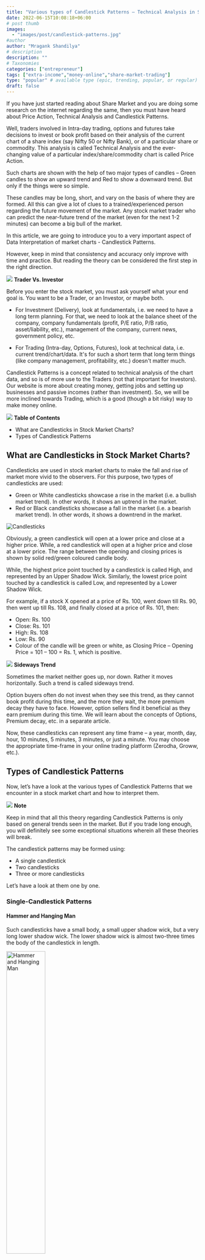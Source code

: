 ```yaml
---
title: "Various types of Candlestick Patterns – Technical Analysis in Stock Market Trading"
date: 2022-06-15T10:08:18+06:00
# post thumb
images:
  - "images/post/candlestick-patterns.jpg"
#author
author: "Mragank Shandilya"
# description
description: ""
# Taxonomies
categories: ["entrepreneur"]
tags: ["extra-income","money-online","share-market-trading"]
type: "popular" # available type (epic, trending, popular, or regular)
draft: false
---
```


If you have just started reading about Share Market and you are doing some research on the internet regarding the same, then you must have heard about Price Action, Technical Analysis and Candlestick Patterns. 

Well, traders involved in Intra-day trading, options and futures take decisions to invest or book profit based on their analysis of the current chart of a share index (say Nifty 50 or Nifty Bank), or of a particular share or commodity. This analysis is called Technical Analysis and the ever-changing value of a particular index/share/commodity chart is called Price Action. 

Such charts are shown with the help of two major types of candles – Green candles to show an upward trend and Red to show a downward trend. But only if the things were so simple. 

These candles may be long, short, and vary on the basis of where they are formed. All this can give a lot of clues to a trained/experienced person regarding the future movement of the market. Any stock market trader who can predict the near-future trend of the market (even for the next 1-2 minutes) can become a big bull of the market. 

In this article, we are going to introduce you to a very important aspect of Data Interpretation of market charts - Candlestick Patterns. 

However, keep in mind that consistency and accuracy only improve with time and practice. But reading the theory can be considered the first step in the right direction. 

<div class="toc-mak">
  <img src="../../../images/pencil.png">
  <b>Trader Vs. Investor</b><br>

Before you enter the stock market, you must ask yourself what your end goal is. You want to be a Trader, or an Investor, or maybe both. 

* For Investment (Delivery), look at fundamentals, i.e. we need to have a long term planning. For that, we need to look at the balance sheet of the company, company fundamentals (profit, P/E ratio, P/B ratio, asset/liability, etc.), management of the company, current news, government policy, etc.

* For Trading (Intra-day, Options, Futures), look at technical data, i.e. current trend/chart/data. It's for such a short term that long term things (like company management, profitability, etc.) doesn't matter much.

Candlestick Patterns is a concept related to technical analysis of the chart data, and so is of more use to the Traders (not that important for Investors). Our website is more about creating money, getting jobs and setting up businesses and passive incomes (rather than investment). So, we will be more inclined towards Trading, which is a good (though a bit risky) way to make money online. 
</div>

<div class="toc-mak">
<img src="../../images/pencil.png">
<b>Table of Contents</b>
<ul>
<li>What are Candlesticks in Stock Market Charts?</li>
<li>Types of Candlestick Patterns</li>
</ul>
</div>

## What are Candlesticks in Stock Market Charts?

Candlesticks are used in stock market charts to make the fall and rise of market more vivid to the observers. For this purpose, two types of candlesticks are used:

* Green or White candlesticks showcase a rise in the market (i.e. a bullish market trend). In other words, it shows an uptrend in the market. 
* Red or Black candlesticks showcase a fall in the market (i.e. a bearish market trend). In other words, it shows a downtrend in the market.

<img src="../../images/post/candlestick-pattern-0.svg" alt="Candlesticks"> <br>

Obviously, a green candlestick will open at a lower price and close at a higher price. While, a red candlestick will open at a higher price and close at a lower price. The range between the opening and closing prices is shown by solid red/green coloured candle body. 

While, the highest price point touched by a candlestick is called High, and represented by an Upper Shadow Wick. Similarly, the lowest price point touched by a candlestick is called Low, and represented by a Lower Shadow Wick.

For example, if a stock X opened at a price of Rs. 100, went down till Rs. 90, then went up till Rs. 108, and finally closed at a price of Rs. 101, then:
* Open: Rs. 100
* Close: Rs. 101
* High: Rs. 108
* Low: Rs. 90
* Colour of the candle will be green or white, as Closing Price – Opening Price = 101 – 100 = Rs. 1, which is positive. 

<div class="toc-mak">
  <img src="../../../images/pencil.png">
  <b>Sideways Trend</b><br>

Sometimes the market neither goes up, nor down. Rather it moves horizontally. Such a trend is called sideways trend. 

Option buyers often do not invest when they see this trend, as they cannot book profit during this time, and the more they wait, the more premium decay they have to face. However, option sellers find it beneficial as they earn premium during this time. We will learn about the concepts of Options, Premium decay, etc. in a separate article. 
</div>

Now, these candlesticks can represent any time frame – a year, month, day, hour, 10 minutes, 5 minutes, 3 minutes, or just a minute. You may choose the appropriate time-frame in your online trading platform (Zerodha, Groww, etc.). 


## Types of Candlestick Patterns

Now, let’s have a look at the various types of Candlestick Patterns that we encounter in a stock market chart and how to interpret them. 

<div class="toc-mak">
  <img src="../../../images/pencil.png">
  <b>Note</b><br>

Keep in mind that all this theory regarding Candlestick Patterns is only based on general trends seen in the market. But if you trade long enough, you will definitely see some exceptional situations wherein all these theories will break.
</div>

The candlestick patterns may be formed using:
* A single candlestick
* Two candlesticks
* Three or more candlesticks

Let’s have a look at them one by one.

### Single-Candlestick Patterns

#### Hammer and Hanging Man

Such candlesticks have a small body, a small upper shadow wick, but a very long lower shadow wick. The lower shadow wick is almost two-three times the body of the candlestick in length. 

<img src="../../images/post/candlestick-pattern-1.png" alt="Hammer and Hanging Man" style="width:45%;height:45%;"> <br>

Both of them look the same, the only difference being:
* Hammer – it’s formed at the lower part of the chart, i.e. when there in an ongoing bearish market.
* Hanging Man – it’s formed at the upper part of the chart, i.e. when there in an ongoing bullish market. 

Keep in mind that both of them can be red or green. 

Such candlestick patterns indicate that the market trend is about to reverse. 
* When we see a Hammer pattern, it means that the market is about to get bullish (i.e. an upward trend is about to come). However, to be doubly sure wait for the next candle too. If the next candle closes above the high of the hammer candle, then it’s a strong sign that there’s going to be an uptrend. You can start trading here. Place your Stop Loss (SL) just below the lower wick (low) of the hammer. 
* When we see a Hanging Man pattern, it means that the market is about to get bearish (i.e. a downward trend is about to come). However, to be doubly sure wait for the next candle too. If the next candle closes below the low of the hanging man candle, then it’s a strong sign that there’s going to be a downtrend. You can start trading here. Place your Stop Loss (SL) just above the upper wick (high) of the hanging man.

<!-- Have a look at the following chart:
PIC -->

<div class="danger-mak">
  <img src="../../../images/warning.png">
  <b>Warning</b><br>

Hammer and Hanging Man patterns have no significance when they are formed during sideways movement of the market. 
</div>

#### Inverted Hammer and Shooting Star 

Such candlesticks have a small body, a small lower shadow wick, but a very long upper shadow wick. The upper shadow wick is almost two-three times the body of the candlestick in length. 

<img src="../../images/post/candlestick-pattern-2.png" alt="Inverted Hammer and Shooting Star" style="width:45%;height:45%;"> <br>

Both of them look the same, the only difference being:
* Inverted Hammer – it’s formed at the lower part of the chart, i.e. when there in an ongoing bearish market.
* Shooting Star – it’s formed at the upper part of the chart, i.e. when there in an ongoing bullish market. 

Keep in mind that both of them can be red or green. 

Such candlestick patterns indicate that the market trend is about to reverse. 
* When we see an Inverted Hammer pattern, it means that the market is about to get bullish (i.e. an upward trend is about to come). However, to be doubly sure wait for the next candle too. If the next candle closes above the high of the inverted hammer candle, then it’s a strong sign that there’s going to be an uptrend. You can start trading here. Place your Stop Loss (SL) just below the lower wick (low) of the inverted hammer.
* When we see a Shooting Star pattern, it means that the market is about to get bearish (i.e. a downward trend is about to come). However, to be doubly sure wait for the next candle too. If the next candle closes below the low of the shooting star candle, then it’s a strong sign that there’s going to be a downtrend. You can start trading here. Place your Stop Loss (SL) just above the upper wick (high) of the shooting star.

<!-- Have a look at the following chart:
PIC -->

<div class="danger-mak">
  <img src="../../../images/warning.png">
  <b>Warning</b><br>

Inverted Hammer and Shooting Star patterns have no significance when they are formed during sideways movement of the market. 
</div>

#### Dragonfly Doji and Gravestone Doji

If a candlestick closes at the same point where it started, then such a candlestick is called Doji (or Standard Doji). It’s generally black in colour and it signifies that the sellers and buyers in the market are almost putting in the same effort, i.e. as many shares are being bought as they are being sold. 

<img src="../../images/post/candlestick-pattern-3.png" alt="Dragonfly Doji and Gravestone Doji" style="width:81%;height:81%;"> <br>

Now, let’s understand Dragonfly Doji and Gravestone Doji.

Both Dragonfly Doji and Gravestone Doji candlesticks have a very small body (much smaller than other types of candlesticks, such as hammer, spinning top, etc.). Keep in mind that both of them can be red or green. 

* Dragonfly Doji has a very long lower shadow wick. A green Dragonfly Doji signifies that the price of the stock went very low from the point it opened (i.e. sellers sold a lot of shares), but it recovered and closed at a higher point (i.e. buyers won the final battle). Say, a stock opened at Rs. 100, wend down till Rs. 66, and then closed at Rs. 102. 

* Gravestone Doji has a very long upper shadow wick. A red Gravestone Doji signifies that the price of the stock went very high from the point it opened (i.e. buyers bought a lot of shares), but it collapsed and closed at a lower point (i.e. sellers won the final battle). Say, a stock opened at Rs. 100, wend up till Rs. 134, and then closed at Rs. 98. 

Such candlestick patterns indicate that the market trend is about to reverse.
* When we see a Dragonfly Doji pattern being formed at the lower part of the chart, i.e. when there in an ongoing bearish market, it means that the market is about to get bullish (i.e. an upward trend is about to come). However, to be doubly sure wait for the next candle too. If the next candle closes above the high of the Dragonfly Doji candle, then it’s a strong sign that there’s going to be an uptrend. You can start trading here. Place your Stop Loss (SL) just below the lower wick (low) of the Dragonfly Doji.  
* When we see a Gravestone Doji pattern being formed at the upper part of the chart, i.e. when there in an ongoing bullish market, it means that the market is about to get bearish (i.e. a downward trend is about to come). However, to be doubly sure wait for the next candle too. If the next candle closes below the low of the Gravestone Doji candle, then it’s a strong sign that there’s going to be a downtrend. You can start trading here. Place your Stop Loss (SL) just above the upper wick (high) of the Gravestone Doji.

<!-- Have a look at the following chart:
PIC -->

#### Spinning Top

These candlesticks have a small body, and a pretty long upper and lower shadow wick. The shadow wicks are almost two-three (or more) times the body of the candlestick in length.

Keep in mind that it can be red or green.

Such candlestick patterns indicate that the market trend is about to reverse.
* When we see a Spinning Top pattern being formed at the lower part of the chart, i.e. when there in an ongoing bearish market, it means that the market is about to get bullish (i.e. an upward trend is about to come). We call it Bullish Spinning Top. However, to be doubly sure wait for the next candle too. If the next candle closes above the high of the Spinning Top candle, then it’s a strong sign that there’s going to be an uptrend. You can start trading here. Place your Stop Loss (SL) just below the lower wick (low) of the Spinning Top. 

<img src="../../images/post/candlestick-pattern-4.png" alt="Spinning Top" style="width:99%;height:99%;"> <br>

* When we see a Spinning Top pattern being formed at the upper part of the chart, i.e. when there in an ongoing bullish market, it means that the market is about to get bearish (i.e. a downward trend is about to come). We call it Bearish Spinning Top. However, to be doubly sure wait for the next candle too. If the next candle closes below the low of the Spinning Top candle, then it’s a strong sign that there’s going to be a downtrend. You can start trading here. Place your Stop Loss (SL) just above the upper wick (high) of the Spinning Top. 

<!-- Have a look at the following chart:
PIC -->

#### Marubozu

Marubozu means dominance. These candlesticks have a large body, and a pretty small (or non-existent) upper and lower shadow wicks. So, for a candle to be called Marubozu, it should satisfy two conditions:
* The body of the candle should be big. Even if a candle has very small wick, but its body is not large enough, then it cannot be called Marubozu.
* The wick of the candle must be comparatively very smaller than its body. 

<img src="../../images/post/candlestick-pattern-5.png" alt="Marubozu" style="width:63%;height:63%;"> <br>

Keep in mind that it can be red or green.

Such candlestick patterns indicate that the market trend will change and gain momentum.
* When we see a Marubozu pattern being formed at the lower part of the chart, i.e. when there in an ongoing bearish market, it means that the market is about to get bullish (i.e. an upward trend is about to come). We call it Bullish Marubozu. 
* When we see a Marubozu pattern being formed at the upper part of the chart, i.e. when there in an ongoing bullish market, it means that the market is about to get bearish (i.e. a downward trend is about to come). We call it Bearish Marubozu. 

<!-- Have a look at the following chart:
PIC -->

### Two-Candlestick Patterns

#### Bullish and Bearish Kicker

* Bullish Kicker: When a green Marubozu is formed after a red Marubozu at the bottom of the chart (it is a signal that the market can get bullish). The green Marubozu will open at a higher price than the price point where the red Marubozu opened (i.e. there is a gap-up opening). If there is no wick in these candles, then it’s a strong Bullish Kicker. However, even if there is a small wick present, we will still consider it a decent Bullish Kicker signal. But you should wait for the third candle before you enter the market. If the third candle closes at a higher point than the high of the second candle, then you may enter trading at the high of the third candle. Our stop loss (SL) will be the low of the first candle. (If you do not get confirmation in the third candle, then wait for the fourth candle)

<img src="../../images/post/candlestick-pattern-6.png" alt="Bullish and Bearish Kicker" style="width:72%;height:72%;"> <br>

* Bearish Kicker: When a red Marubozu is formed after a green Marubozu at the top of the chart (it is a signal that the market can get bearish). The red Marubozu will open at a lower price than the price point where the green Marubozu opened (i.e. there is a gap-down opening). If there is no wick in these candles, then it’s a strong Bearish Kicker. However, even if there is a small wick present, we will still consider it a decent Bearish Kicker signal. But you should wait for the third candle before you enter the market. If the third candle closes at a lower point than the low of the second candle, then you may enter trading at the low of the third candle. Our stop loss (SL) will be the high of the first candle. (If you do not get confirmation in the third candle, then wait for the fourth candle)

<div class="toc-mak">
  <img src="../../../images/pencil.png">
  <b>Note</b><br>

In case of Bullish and Bearish Kicker, even if the Marubozu candlesticks are a bit small in size, we will still consider it a decent Bullish or Bearish Kicker signal. 
</div>

#### Bullish and Bearish Engulfing

* Bullish Engulfing: When a red candle is engulfed by a green candle at the bottom of the chart. The body of the red candle must lie within the boundaries of the body of the green candle (it is a signal that the market can get bullish). Also, the trade volume in the second candle must be more than the first candle. 

<img src="../../images/post/candlestick-pattern-7.png" alt="Bullish and Bearish Engulfing" style="width:81%;height:81%;"> <br>

* Bearish Engulfing: When a green candle is engulfed by a red candle at the top of the chart. The body of the green candle must lie within the boundaries of the body of the red candle (it is a signal that the market can get bearish). Also, the trade volume in the second candle must be more than the first candle.

#### Bullish and Bearish Harami

The concept of these candles is opposite to those of Engulfing candles. 

* Bullish Harami: When a bigger red candle (mother) is followed by a smaller green candle (child) at the bottom of the chart. The body of the child candle must lie within the boundaries of the body of the mother candle (it is a signal that the market can get bullish). Also, the second candle must open with a gap-up opening. But you should wait for the third candle before you enter the market. If the third candle closes at a higher point than the high of the second candle, then you may enter trading at the high of the third candle. Our stop loss (SL) will be the low of the first candle, i.e. mother candle. (If you do not get confirmation in the third candle, then wait for the fourth candle)

<img src="../../images/post/candlestick-pattern-8.png" alt="Bullish and Bearish Harami" style="width:81%;height:81%;"> <br>

* Bearish Harami: When a bigger green candle (mother) is followed by a smaller red candle (child) at the top of the chart. The body of the child candle must lie within the boundaries of the body of the mother candle (it is a signal that the market can get bearish). Also, the second candle must open with a gap-down opening. But you should wait for the third candle before you enter the market. If the third candle closes at a lower point than the low of the second candle, then you may enter trading at the low of the third candle. Our stop loss (SL) will be the high of the first candle, i.e. mother candle. (If you do not get confirmation in the third candle, then wait for the fourth candle)

<div class="toc-mak">
  <img src="../../../images/pencil.png">
  <b>Note</b><br>

Harami in Japanese means a pregnant lady. 
</div>

#### Piercing Line and Dark Cloud Cover

* Piercing Line: When a red candle is followed by a green candle at the bottom of the chart, in such a manner that the green candle closes at a higher point than the point at which the red candle closed. Also, if you draw a line from the middle of the body of the red candle, the green candle must close at a point above that line. Also, the trade volume in the second candle must be more than the first candle. It is a signal that the market can get bullish.

<img src="../../images/post/candlestick-pattern-9.png" alt="Piercing Line and Dark Cloud Cover" style="width:99%;height:99%;"> <br>

* Dark Cloud Cover: When a green candle is followed by a red candle at the top of the chart, in such a manner that the red candle closes at a lower point than the point at which the green candle closed. Also, if you draw a line from the middle of the body of the green candle, the red candle must close at a point below that line. Also, the trade volume in the second candle must be more than the first candle. It is a signal that the market can get bearish.

#### Tweezer Bottom and Tweezer Top

Tweezer can be formed in twelve ways. So, the way these pair of candles will look may vary, but the underlying concept is the same in all of them. 

* Tweezer Bottom: If the low of two consecutive candles is the same. The colours of the candles do not matter. It is formed at the bottom of the chart and signals an upcoming bullish trend. It’s not necessary that the trade volume of the second candle should be more than the first candle, but if it is then even better. 

<img src="../../images/post/candlestick-pattern-10.png" alt="Tweezer Bottom and Tweezer Top" style="width:99%;height:99%;"> <br>

* Tweezer Top: If the high of two consecutive candles is the same. The colours of the candles do not matter. It is formed at the top of the chart and signals an upcoming bearish trend. It’s not necessary that the trade volume of the second candle should be more than the first candle, but if it is then even better.

### Multiple-Candlestick Patterns

#### Morning Star and Evening Star

* Morning Star: It is a pattern consisting of three candles – the first candle will be red, then the second candle will form after a gap-down opening (this is the star candle, and its colour does not matter), thereafter the third candle will form with a gap-up opening and it will be green in colour. It is formed at the bottom of the chart and signals that the market may get bullish. For trade, wait for the formation of the next candle (i.e. the fourth candle). If it closes at a higher point than the closing point of the third candle, then you may enter the trade. You may place the stop loss at the low of the morning star candle (i.e. the second candle).

<img src="../../images/post/candlestick-pattern-11.png" alt="Morning Star and Evening Star" style="width:99%;height:99%;"> <br>

* Evening Star: It is a pattern consisting of three candles – the first candle will be green, then the second candle will form after a gap-up opening (this is the star candle, and its colour does not matter), thereafter the third candle will form with a gap-down opening and it will be red in colour. It is formed at the top of the chart and signals that the market may get bearish. For trade, wait for the formation of the next candle (i.e. the fourth candle). If it closes at a lower point than the closing point of the third candle, then you may enter the trade. You may place the stop loss at the high of the evening star candle (i.e. the second candle).

<div class="toc-mak">
  <img src="../../../images/pencil.png">
  <b>Bullish and Bearish Abandoned Baby</b><br>

* Bullish Abandoned Baby: It is pretty similar to Morning Star candlestick pattern. The only main differences being that the second candle opens with a bigger gap-down opening, and its body is much smaller (can even be a Doji).

<img src="../../images/post/candlestick-pattern-21.png" alt="Morning Star and Evening Star" style="width:99%;height:99%;"> <br>

* Bearish Abandoned Baby: It is pretty similar to Evening Star candlestick pattern. The only main differences being that the second candle opens with a bigger gap-up opening, and its body is much smaller (can even be a Doji).
</div>

<div class="toc-mak">
  <img src="../../../images/pencil.png">
  <b>Note</b><br>

We know that in our demat account, we can see candlesticks of any duration – 1 minute, 3 minutes, 5 minutes, etc. If you assume that the morning star pattern given above is formed by 1-minute candles, then in 3-minute candlestick chart only one candle will be formed in place of these three one-minute candles, and that will look like a hammer candlestick (which also denotes that the market may get bullish).

Similarly, if you assume that the evening star pattern given above is formed by 1-minute candles, then in 3-minute candlestick chart only one candle will be formed in place of these three one-minute candles, and that will look like a shooting star candlestick (which also denotes that the market may get bearish).

So, the candlestick patterns you see will also vary depending on the chart you are watching. 
</div>

#### Three White Soldiers and Three Black Crows

* Three White Soldiers: The first candle is a green one, followed by another green candle whose opening point is in between the open and close price of the first candle and the closing part is above the closing part of the first candle. Same is the case with the third candle (which is also green) with respect to the second candle. It is formed at the bottom of the chart and it signals an upcoming uptrend. For trade, wait for the formation of the next candle (i.e. the fourth candle). If it closes at a higher point than the closing point of the third candle, then you may enter the trade. You may place the stop loss at the low of the first candle.

<img src="../../images/post/candlestick-pattern-12.png" alt="Three White Soldiers and Three Black Crows" style="width:99%;height:99%;"> <br>

* Three Black Crows: The first candle is a red one, followed by another red candle whose opening point is in between the open and close price of the first candle and the closing part is below the closing part of the first candle. Same is the case with the third candle (which is also red) with respect to the second candle. It is formed at the top of the chart and it signals an upcoming downtrend. For trade, wait for the formation of the next candle (i.e. the fourth candle). If it closes at a lower point than the closing point of the third candle, then you may enter the trade. You may place the stop loss at the high of the first candle.

<div class="toc-mak">
  <img src="../../../images/pencil.png">
  <b>Note</b><br>

The white soldier candles are basically green ones. But in earlier days they used to be white. 

The black crow candles are basically red ones. But in earlier days they used to be black.
</div>

<div class="toc-mak">
  <img src="../../../images/pencil.png">
  <b>Bullish Three Line Strike and Bearish Three Line Strike</b><br>

Sometimes a big different coloured candlestick is formed after Three White Soldiers or Three Black Crows. These are called Bullish Three Line Strike and Bearish Three Line Strike patterns. Here the fourth candle strikes (or eliminates the effect of) all the preceding three candles. 

* Bullish Three Line Strike: If a big red candlestick is formed after the three green candles (i.e. the three white soldiers). If it is formed at the bottom of the chart then it is a bullish market indicator, but if it is formed at the top of the chart then it is a bearish market indicator.

<img src="../../images/post/candlestick-pattern-22.png" alt="Three Outside Up and Three Outside Down" style="width:99%;height:99%;"> <br>

* Bearish Three Line Strike: If a big green candlestick is formed after the three red candles (i.e. the three black crows). If it is formed at the top of the chart then it is a bearish market indicator, but if it is formed at the bottom of the chart then it is a bullish market indicator.
</div>

#### Three Outside Up and Three Outside Down

* Three Outside Up: The first red candle is engulfed by the second green candle (bullish engulfing pattern), which should preferably have more trade volume. The third candle will also be green and it should definitely have substantially more trade volume than the first candle. It is formed at the bottom of the chart and indicates an upcoming uptrend. You may enter the trade at the high of the third candle, and put a stop loss at the low of the second candle. 

<img src="../../images/post/candlestick-pattern-13.png" alt="Three Outside Up and Three Outside Down" style="width:99%;height:99%;"> <br>

* Three Outside Down: The first green candle is engulfed by the second red candle (bearish engulfing pattern), which should preferably have more trade volume. The third candle will also be red and it should definitely have substantially more trade volume than the first candle. It is formed at the top of the chart and indicates an upcoming downtrend. You may enter the trade at the low of the third candle, and put a stop loss at the high of the second candle.

#### Three Inside Up and Three Inside Down

* Three Inside Up: The first red candle is followed by a second green candle (bullish harami pattern), which should preferably have more trade volume. The third candle will also be green and it should definitely have substantially more trade volume than the first candle. It is formed at the bottom of the chart and indicates an upcoming uptrend. You may enter the trade at the high of the third candle, and put a stop loss at the low of the first candle. 

<img src="../../images/post/candlestick-pattern-14.png" alt="Three Inside Up and Three Inside Down" style="width:99%;height:99%;"> <br>

* Three Inside Down: The first green candle is followed by the second red candle (bearish harami pattern), which should preferably have more trade volume. The third candle will also be red and it should definitely have substantially more trade volume than the first candle. It is formed at the top of the chart and indicates an upcoming downtrend. You may enter the trade at the low of the third candle, and put a stop loss at the high of the first candle.


## Winding Up

We hope this article will be of immense help to newbie stock traders, whether you are into Intraday, Commodity trading, Forex, or Futures/Options. You can use this knowledge of data interpretation for any index – be it Nifty Bank, Nifty 50, individual stocks, or Crypto-currencies. 
